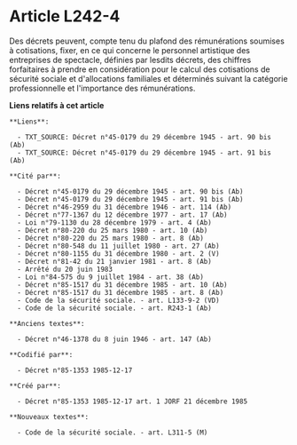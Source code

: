 # Article L242-4

Des décrets peuvent, compte tenu du plafond des rémunérations soumises à cotisations, fixer, en ce qui concerne le personnel
artistique des entreprises de spectacle, définies par lesdits décrets, des chiffres forfaitaires à prendre en considération
pour le calcul des cotisations de sécurité sociale et d'allocations familiales et déterminés suivant la catégorie
professionnelle et l'importance des rémunérations.

**Liens relatifs à cet article**

	**Liens**:

	  - TXT_SOURCE: Décret n°45-0179 du 29 décembre 1945 - art. 90 bis (Ab)
	  - TXT_SOURCE: Décret n°45-0179 du 29 décembre 1945 - art. 91 bis (Ab)

	**Cité par**:

	  - Décret n°45-0179 du 29 décembre 1945 - art. 90 bis (Ab)
	  - Décret n°45-0179 du 29 décembre 1945 - art. 91 bis (Ab)
	  - Décret n°46-2959 du 31 décembre 1946 - art. 114 (Ab)
	  - Décret n°77-1367 du 12 décembre 1977 - art. 17 (Ab)
	  - Loi n°79-1130 du 28 décembre 1979 - art. 4 (Ab)
	  - Décret n°80-220 du 25 mars 1980 - art. 10 (Ab)
	  - Décret n°80-220 du 25 mars 1980 - art. 8 (Ab)
	  - Décret n°80-548 du 11 juillet 1980 - art. 27 (Ab)
	  - Décret n°80-1155 du 31 décembre 1980 - art. 2 (V)
	  - Décret n°81-42 du 21 janvier 1981 - art. 8 (Ab)
	  - Arrêté du 20 juin 1983
	  - Loi n°84-575 du 9 juillet 1984 - art. 38 (Ab)
	  - Décret n°85-1517 du 31 décembre 1985 - art. 10 (Ab)
	  - Décret n°85-1517 du 31 décembre 1985 - art. 8 (Ab)
	  - Code de la sécurité sociale. - art. L133-9-2 (VD)
	  - Code de la sécurité sociale. - art. R243-1 (Ab)

	**Anciens textes**:

	  - Décret n°46-1378 du 8 juin 1946 - art. 147 (Ab)

	**Codifié par**:

	  - Décret n°85-1353 1985-12-17

	**Créé par**:

	  - Décret n°85-1353 1985-12-17 art. 1 JORF 21 décembre 1985

	**Nouveaux textes**:

	  - Code de la sécurité sociale. - art. L311-5 (M)
